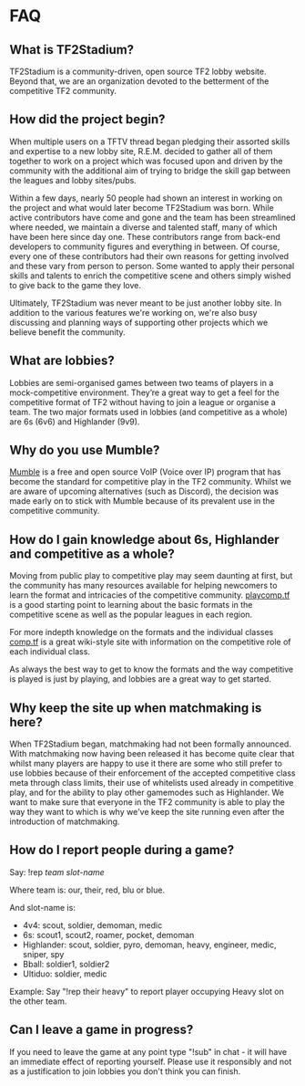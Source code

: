 # FAQ

## What is TF2Stadium?

TF2Stadium is a community-driven, open source TF2 lobby
website. Beyond that, we are an organization devoted to the betterment
of the competitive TF2 community.

## How did the project begin?

When multiple users on a TFTV thread began pledging their assorted
skills and expertise to a new lobby site, R.E.M. decided to gather all
of them together to work on a project which was focused upon and
driven by the community with the additional aim of trying to bridge
the skill gap between the leagues and lobby sites/pubs.

Within a few days, nearly 50 people had shown an interest in working
on the project and what would later become TF2Stadium was born. While
active contributors have come and gone and the team has been
streamlined where needed, we maintain a diverse and talented staff,
many of which have been here since day one. These contributors range
from back-end developers to community figures and everything in
between. Of course, every one of these contributors had their own
reasons for getting involved and these vary from person to
person. Some wanted to apply their personal skills and talents to
enrich the competitive scene and others simply wished to give back to
the game they love.

Ultimately, TF2Stadium was never meant to be just another lobby
site. In addition to the various features we're working on, we're also
busy discussing and planning ways of supporting other projects which
we believe benefit the community.

## What are lobbies?

Lobbies are semi-organised games between two teams of players in a
mock-competitive environment. They’re a great way to get a feel for
the competitive format of TF2 without having to join a league or
organise a team. The two major formats used in lobbies (and
competitive as a whole) are 6s (6v6) and Highlander (9v9).

## Why do you use Mumble?

[Mumble](https://wiki.mumble.info/wiki/Main_Page) is a free and open
source VoIP (Voice over IP) program that has become the standard for
competitive play in the TF2 community. Whilst we are aware of upcoming
alternatives (such as Discord), the decision was made early on to
stick with Mumble because of its prevalent use in the competitive
community.

## How do I gain knowledge about 6s, Highlander and competitive as a whole?

Moving from public play to competitive play may seem daunting at
first, but the community has many resources available for helping
newcomers to learn the format and intricacies of the competitive
community. [playcomp.tf](http://playcomp.tf) is a good starting point
to learning about the basic formats in the competitive scene as well
as the popular leagues in each region.

For more indepth knowledge on the formats and the individual classes
[comp.tf](http://comp.tf) is a great wiki-style site with information
on the competitive role of each individual class.

As always the best way to get to know the formats and the way
competitive is played is just by playing, and lobbies are a great way
to get started.

## Why keep the site up when matchmaking is here?

When TF2Stadium began, matchmaking had not been formally
announced. With matchmaking now having been released it has become 
quite clear that whilst many players are happy to use it there 
are some who still prefer to use lobbies because of their enforcement 
of the accepted competitive class meta through class limits, their use
of whitelists used already in competitive play, and for the ability to 
play other gamemodes such as Highlander. We want to make sure that
everyone in the TF2 community is able to play the way they want 
to which is why we've keep the site running even after the 
introduction of matchmaking. 

## How do I report people during a game?

Say: !rep _team_ _slot-name_

Where team is: our, their, red, blu or blue.

And slot-name is:

*   4v4: scout, soldier, demoman, medic
*   6s: scout1, scout2, roamer, pocket, demoman
*   Highlander: scout, soldier, pyro, demoman, heavy, engineer, medic, sniper, spy
*   Bball: soldier1, soldier2
*   Ultiduo: soldier, medic

Example: Say "!rep their heavy" to report player occupying Heavy slot
on the other team.

## Can I leave a game in progress?

If you need to leave the game at any point type "!sub" in chat - it
will have an immediate effect of reporting yourself. Please use it
responsibly and not as a justification to join lobbies 
you don't think you can finish.
